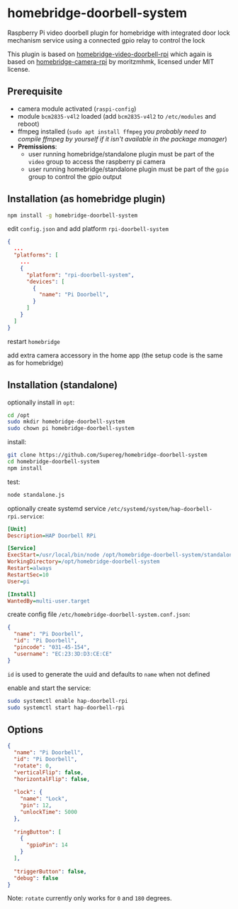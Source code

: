 # homebridge-doorbell-system
Raspberry Pi video doorbell plugin for homebridge with integrated door lock mechanism service 
using a connected gpio relay to control the lock

This plugin is based on [homebridge-video-doorbell-rpi](https://github.com/Supereg/homebridge-video-doorbell-rpi) which 
again is based on [homebridge-camera-rpi](https://github.com/moritzmhmk/homebridge-camera-rpi) by moritzmhmk,
licensed under MIT license.

## Prerequisite

* camera module activated (`raspi-config`)
* module `bcm2835-v4l2` loaded (add `bcm2835-v4l2` to `/etc/modules` and reboot)
* ffmpeg installed (`sudo apt install ffmpeg` _you probably need to compile ffmpeg by yourself if it isn't available
 in the package manager_)
* **Premissions**:
  * user running homebridge/standalone plugin must be part of the `video` group to access the raspberry pi camera
  * user running homebridge/standalone plugin must be part of the `gpio` group to control the gpio output

## Installation (as homebridge plugin)

```bash
npm install -g homebridge-doorbell-system
```

edit ``config.json`` and add platform ``rpi-doorbell-system``

```json
{
  ...
  "platforms": [
    ...
    {
      "platform": "rpi-doorbell-system",
      "devices": [
        {
          "name": "Pi Doorbell",
        }
      ]
    }
  ]
}
```

restart `homebridge`

add extra camera accessory in the home app (the setup code is the same as for homebridge)

## Installation (standalone)

optionally install in `opt`:

```bash
cd /opt
sudo mkdir homebridge-doorbell-system
sudo chown pi homebridge-doorbell-system
```

install:

```bash
git clone https://github.com/Supereg/homebridge-doorbell-system
cd homebridge-doorbell-system
npm install
```

test:

```bash
node standalone.js
```

 optionally create systemd service `/etc/systemd/system/hap-doorbell-rpi.service`:
 
 ```ini
[Unit]
Description=HAP Doorbell RPi

[Service]
ExecStart=/usr/local/bin/node /opt/homebridge-doorbell-system/standalone.js -c /etc/homebridge-doorbell-system.conf.json
WorkingDirectory=/opt/homebridge-doorbell-system
Restart=always
RestartSec=10
User=pi

[Install]
WantedBy=multi-user.target
 ```
 
 create config file `/etc/homebridge-doorbell-system.conf.json`:

```json
{
  "name": "Pi Doorbell",
  "id": "Pi Doorbell",
  "pincode": "031-45-154",
  "username": "EC:23:3D:D3:CE:CE"
}
```

`id` is used to generate the uuid and defaults to `name` when not defined
 
 enable and start the service:
 
 ```bash
sudo systemctl enable hap-doorbell-rpi
sudo systemctl start hap-doorbell-rpi
```

## Options
```json
{
  "name": "Pi Doorbell",
  "id": "Pi Doorbell",
  "rotate": 0,
  "verticalFlip": false,
  "horizontalFlip": false,
  
  "lock": {
    "name": "Lock",
    "pin": 12,
    "unlockTime": 5000
  },
  
  "ringButton": [
    {
      "gpioPin": 14
    }
  ],
  
  "triggerButton": false,
  "debug": false
}
```

Note: `rotate` currently only works for `0` and `180` degrees.
